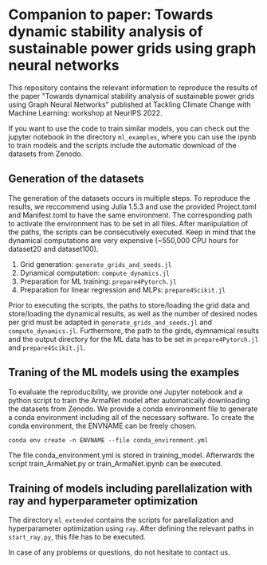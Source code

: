 # Companion to paper: Towards dynamic stability analysis of sustainable power grids using graph neural networks

This repository contains the relevant information to reproduce the results of the paper "Towards dynamical stability analysis of sustainable power grids using Graph Neural Networks" published at Tackling Climate Change with Machine Learning: workshop at NeurIPS 2022.

If you want to use the code to train similar models, you can check out the jupyter notebook in the directory ```ml_examples```, where you can use the ipynb to train models and the scripts include the automatic download of the datasets from Zenodo. 


## Generation of the datasets
The generation of the datasets occurs in multiple steps. To reproduce the results, we reccommend using Julia 1.5.3 and use the provided Project.toml and Manifest.toml to have the same environment. The corresponding path to activate the environment has to be set in all files. After manipulation of the paths, the scripts can be consecutively executed. Keep in mind that the dynamical computations are very expensive (~550,000 CPU hours for dataset20 and dataset100).

1. Grid generation: ```generate_grids_and_seeds.jl```
2. Dynamical computation: ```compute_dynamics.jl```
3. Preparation for  ML training: ```prepare4Pytorch.jl```
4. Preparation for linear regression and MLPs: ```prepare4Scikit.jl```

Prior to executing the scripts, the paths to store/loading the grid data and store/loading the dynamical results, as well as the number of desired nodes per grid must be adapted in ```generate_grids_and_seeds.jl``` and ```compute_dynamics.jl```. Furthermore, the path to the girds, dymnamical results and the output directory for the ML data has to be set in ```prepare4Pytorch.jl``` and ```prepare4Scikit.jl```.

## Traning of the ML models using the examples
To evaluate the reproducibility, we provide one Jupyter notebook and a python script to train the ArmaNet model after automatically downloading the datasets from Zenodo. We provide a conda environment file to generate a conda environment including all of the necessary software. 
To create the conda environment, the ENVNAME can be freely chosen. 
```
conda env create -n ENVNAME --file conda_environment.yml
```
The file conda_environment.yml is stored in training_model.
Afterwards the script train_ArmaNet.py or train_ArmaNet.ipynb can be executed.

## Training of models including parellalization with ray and hyperparameter optimization
The directory ```ml_extended``` contains the scripts for parellalization and hyperparameter optimization using ```ray```. After defining the relevant paths in ```start_ray.py```, this file has to be executed.


In case of any problems or questions, do not hesitate to contact us.
